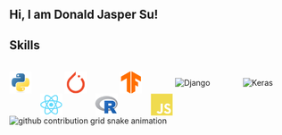 ## Hi, I am Donald Jasper Su! 

 
 ## Skills
<div style="display: inline_block"><br>
  <img height="40" align="center" alt="Python" src="https://raw.githubusercontent.com/devicons/devicon/master/icons/python/python-original.svg">
  &nbsp;&nbsp;&nbsp;&nbsp;&nbsp;&nbsp;&nbsp;&nbsp;&nbsp;&nbsp;&nbsp;&nbsp;&nbsp;
  <img height="40" align="center" alt="PyTorch" src="https://raw.githubusercontent.com/devicons/devicon/master/icons/pytorch/pytorch-original.svg">
  &nbsp;&nbsp;&nbsp;&nbsp;&nbsp;&nbsp;&nbsp;&nbsp;&nbsp;&nbsp;&nbsp;&nbsp;&nbsp;
  <img height="40" align="center" alt="TensorFlow" src="https://raw.githubusercontent.com/devicons/devicon/master/icons/tensorflow/tensorflow-original.svg">
  &nbsp;&nbsp;&nbsp;&nbsp;&nbsp;&nbsp;&nbsp;&nbsp;&nbsp;&nbsp;&nbsp;&nbsp;&nbsp;
  <img height="40" align="center" alt="Django" src="https://cdn.jsdelivr.net/gh/devicons/devicon/icons/java/java-original-wordmark.svg">
  &nbsp;&nbsp;&nbsp;&nbsp;&nbsp;&nbsp;&nbsp;&nbsp;&nbsp;&nbsp;&nbsp;&nbsp;&nbsp;
  <img height="40" align="center" alt="Keras" src="https://cdn.jsdelivr.net/gh/devicons/devicon/icons/mysql/mysql-original-wordmark.svg">
  &nbsp;&nbsp;&nbsp;&nbsp;&nbsp;&nbsp;&nbsp;&nbsp;&nbsp;&nbsp;&nbsp;&nbsp;&nbsp;
  <img height="40" align="center" alt="React" src="https://raw.githubusercontent.com/devicons/devicon/master/icons/react/react-original.svg">
  &nbsp;&nbsp;&nbsp;&nbsp;&nbsp;&nbsp;&nbsp;&nbsp;&nbsp;&nbsp;&nbsp;&nbsp;&nbsp;
  <img height="40" align="center" alt="R" src="https://raw.githubusercontent.com/devicons/devicon/master/icons/r/r-original.svg">
  &nbsp;&nbsp;&nbsp;&nbsp;&nbsp;&nbsp;&nbsp;&nbsp;&nbsp;&nbsp;&nbsp;&nbsp;&nbsp;
  <img height="40" align="center" alt="JavaScript" src="https://raw.githubusercontent.com/devicons/devicon/master/icons/javascript/javascript-plain.svg">
 


  


 
   <img alt="github contribution grid snake animation" src="https://raw.githubusercontent.com/Tonyrj3268/Tonyrj3268/output/github-contribution-grid-snake.svg">
 
</div>
